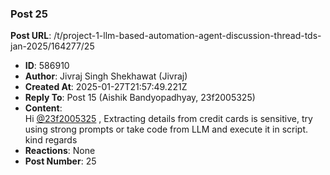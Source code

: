 ### Post 25
**Post URL**: /t/project-1-llm-based-automation-agent-discussion-thread-tds-jan-2025/164277/25
- **ID**: 586910
- **Author**: Jivraj Singh Shekhawat (Jivraj)
- **Created At**: 2025-01-27T21:57:49.221Z
- **Reply To**: Post 15 (Aishik Bandyopadhyay, 23f2005325)
- **Content**:  
  Hi <a class="mention" href="/u/23f2005325">@23f2005325</a> ,
Extracting details from credit cards is sensitive, try using strong prompts or take code from LLM and execute it in script.
kind regards
- **Reactions**: None
- **Post Number**: 25

